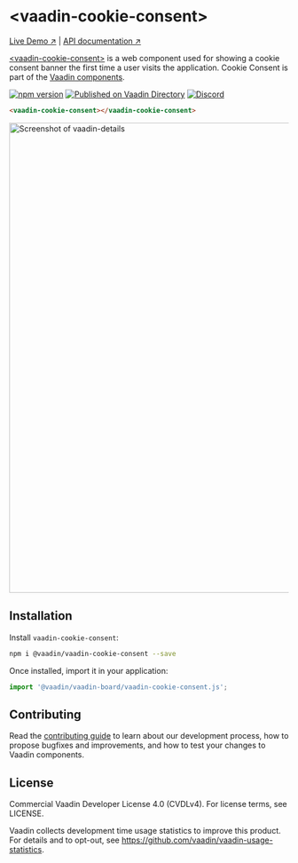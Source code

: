 # &lt;vaadin-cookie-consent&gt;

[Live Demo ↗](https://vaadin.com/components/vaadin-cookie-consent/html-examples)
|
[API documentation ↗](https://vaadin.com/components/vaadin-cookie-consent/html-api)

[&lt;vaadin-cookie-consent&gt;](https://vaadin.com/components/vaadin-cookie-consent) is a web component used for showing a cookie consent banner the first time a user visits the application. Cookie Consent is part of the [Vaadin components](https://vaadin.com/components).

[![npm version](https://badgen.net/npm/v/@vaadin/vaadin-cookie-consent)](https://www.npmjs.com/package/@vaadin/vaadin-cookie-consent)
[![Published on Vaadin Directory](https://img.shields.io/badge/Vaadin%20Directory-published-00b4f0.svg)](https://vaadin.com/directory/component/vaadinvaadin-cookie-consent)
[![Discord](https://img.shields.io/discord/732335336448852018?label=discord)](https://discord.gg/PHmkCKC)

```html
<vaadin-cookie-consent></vaadin-cookie-consent>
```

[<img src="https://raw.githubusercontent.com/vaadin/vaadin-cookie-consent/master/screenshot.png" alt="Screenshot of vaadin-details" width="847">](https://vaadin.com/components/vaadin-cookie-consent)

## Installation

Install `vaadin-cookie-consent`:

```sh
npm i @vaadin/vaadin-cookie-consent --save
```

Once installed, import it in your application:

```js
import '@vaadin/vaadin-board/vaadin-cookie-consent.js';
```

## Contributing

Read the [contributing guide](https://vaadin.com/docs/latest/guide/contributing/overview) to learn about our development process, how to propose bugfixes and improvements, and how to test your changes to Vaadin components.

## License

Commercial Vaadin Developer License 4.0 (CVDLv4). For license terms, see LICENSE.

Vaadin collects development time usage statistics to improve this product. For details and to opt-out, see https://github.com/vaadin/vaadin-usage-statistics.
